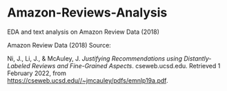 # Amazon-Reviews-Analysis
EDA and text analysis on Amazon Review Data (2018)

Amazon Review Data (2018) Source:

Ni, J., Li, J., & McAuley, J. _Justifying Recommendations using Distantly-Labeled Reviews and Fine-Grained Aspects_. cseweb.ucsd.edu. Retrieved 1 February 2022, from https://cseweb.ucsd.edu//~jmcauley/pdfs/emnlp19a.pdf.
